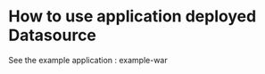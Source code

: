 How to use application deployed Datasource
==========================================

See the example application : example-war
